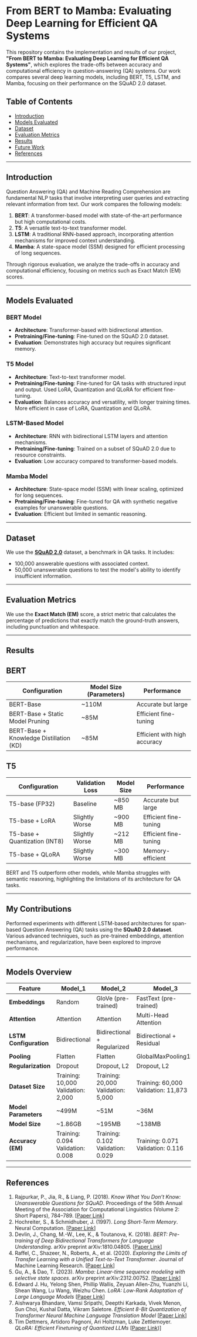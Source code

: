 
# From BERT to Mamba: Evaluating Deep Learning for Efficient QA Systems

This repository contains the implementation and results of our project, **"From BERT to Mamba: Evaluating Deep Learning for Efficient QA Systems"**, which explores the trade-offs between accuracy and computational efficiency in question-answering (QA) systems. Our work compares several deep learning models, including BERT, T5, LSTM, and Mamba, focusing on their performance on the SQuAD 2.0 dataset.

## Table of Contents
- [Introduction](#introduction)
- [Models Evaluated](#models-evaluated)
- [Dataset](#dataset)
- [Evaluation Metrics](#evaluation-metrics)
- [Results](#results)
- [Future Work](#future-work)
- [References](#references)

---

## Introduction

Question Answering (QA) and Machine Reading Comprehension are fundamental NLP tasks that involve interpreting user queries and extracting relevant information from text. Our work compares the following models:

1. **BERT**: A transformer-based model with state-of-the-art performance but high computational costs.
2. **T5**: A versatile text-to-text transformer model.
3. **LSTM**: A traditional RNN-based approach, incorporating attention mechanisms for improved context understanding.
4. **Mamba**: A state-space model (SSM) designed for efficient processing of long sequences.

Through rigorous evaluation, we analyze the trade-offs in accuracy and computational efficiency, focusing on metrics such as Exact Match (EM) scores.

---

## Models Evaluated

### BERT Model
- **Architecture**: Transformer-based with bidirectional attention.
- **Pretraining/Fine-tuning**: Fine-tuned on the SQuAD 2.0 dataset.
- **Evaluation**: Demonstrates high accuracy but requires significant memory.

### T5 Model
- **Architecture**: Text-to-text transformer model.
- **Pretraining/Fine-tuning**: Fine-tuned for QA tasks with structured input and output. Used LoRA, Quantization and QLoRA for efficient fine-tuning.
- **Evaluation**: Balances accuracy and versatility, with longer training times. More efficient in case of LoRA, Quantization and QLoRA.

### LSTM-Based Model
- **Architecture**: RNN with bidirectional LSTM layers and attention mechanisms.
- **Pretraining/Fine-tuning**: Trained on a subset of SQuAD 2.0 due to resource constraints.
- **Evaluation**: Low accuracy compared to transformer-based models.

### Mamba Model
- **Architecture**: State-space model (SSM) with linear scaling, optimized for long sequences.
- **Pretraining/Fine-tuning**: Fine-tuned for QA with synthetic negative examples for unanswerable questions.
- **Evaluation**: Efficient but limited in semantic reasoning.

---

## Dataset

We use the [**SQuAD 2.0**](https://rajpurkar.github.io/SQuAD-explorer/) dataset, a benchmark in QA tasks. It includes:
- 100,000 answerable questions with associated context.
- 50,000 unanswerable questions to test the model's ability to identify insufficient information.

---

## Evaluation Metrics

We use the **Exact Match (EM)** score, a strict metric that calculates the percentage of predictions that exactly match the ground-truth answers, including punctuation and whitespace.

---

## Results
## BERT

| **Configuration**                  |**Model Size (Parameters)** | **Performance**            |
|-----------------------------------|----------------|------------|
| BERT-Base                | ~110M          | Accurate but large         |
| BERT-Base + Static Model Pruning     | ~85M           | Efficient fine-tuning      |
| BERT-Base + Knowledge Distillation (KD)  | ~85M           | Efficient with high accuracy |


## T5

| Configuration        | Validation Loss    | Model Size | Performance            |
|-----------------------|--------------------|------------|------------------------|
| T5-base (FP32)       | Baseline           | ~850 MB    | Accurate but large     |
| T5-base + LoRA       | Slightly Worse     | ~900 MB    | Efficient fine-tuning  |
| T5-base + Quantization (INT8)| Slightly Worse     | ~212 MB    | Efficient fine-tuning  |
| T5-base + QLoRA      | Slightly Worse             | ~300 MB    | Memory-efficient       |

BERT and T5 outperform other models, while Mamba struggles with semantic reasoning, highlighting the limitations of its architecture for QA tasks.


---

## My Contributions
Performed experiments with different LSTM-based architectures for span-based Question Answering (QA) tasks using the **SQuAD 2.0 dataset**. Various advanced techniques, such as pre-trained embeddings, attention mechanisms, and regularization, have been explored to improve performance.

---

## **Models Overview**

| Feature                | Model\_1                 | Model\_2                 | Model\_3                 | Model\_4                 |
|------------------------|--------------------------|--------------------------|--------------------------|--------------------------|
| **Embeddings**         | Random                  | GloVe (pre-trained)      | FastText (pre-trained)   | FastText (pre-trained)   |
| **Attention**          | Attention               | Attention               | Multi-Head Attention     | Self-Attention          |
| **LSTM Configuration** | Bidirectional           | Bidirectional + Regularized | Bidirectional + Residual | Bidirectional + Residual |
| **Pooling**            | Flatten                | Flatten                | GlobalMaxPooling1D       | GlobalMaxPooling1D       |
| **Regularization**     | Dropout                | Dropout, L2            | Dropout, L2             | Dropout, L2             |
| **Dataset Size**       | Training: 10,000 <br> Validation: 2,000 | Training: 20,000 <br> Validation: 5,000 | Training: 60,000 <br> Validation: 11,873 | Training: 60,000 <br> Validation: 11,873 |
| **Model Parameters**   | ~499M                   | ~51M                    | ~36M                    | ~36M                    |
| **Model Size**         | ~1.86GB                | ~195MB                 | ~138MB                 | ~138MB                 |
| **Accuracy (EM)**      | Training: 0.094 <br> Validation: 0.008 | Training: 0.102 <br> Validation: 0.029 | Training: 0.071 <br> Validation: 0.116 | Training: 0.972 <br> Validation: 0.22 |

---

## References

1. Rajpurkar, P., Jia, R., & Liang, P. (2018). *Know What You Don’t Know: Unanswerable Questions for SQuAD*. Proceedings of the 56th Annual Meeting of the Association for Computational Linguistics (Volume 2: Short Papers), 784–789. [[Paper Link](https://aclanthology.org/P18-2124/)]
2. Hochreiter, S., & Schmidhuber, J. (1997). *Long Short-Term Memory*. Neural Computation. [[Paper Link](https://www.bioinf.jku.at/publications/older/2604.pdf)]
3. Devlin, J., Chang, M.-W., Lee, K., & Toutanova, K. (2018). *BERT: Pre-training of Deep Bidirectional Transformers for Language Understanding*. arXiv preprint arXiv:1810.04805. [[Paper Link](https://arxiv.org/abs/1810.04805)]
4. Raffel, C., Shazeer, N., Roberts, A., et al. (2020). *Exploring the Limits of Transfer Learning with a Unified Text-to-Text Transformer*. Journal of Machine Learning Research. [[Paper Link](https://arxiv.org/abs/1910.10683)]
5. Gu, A., & Dao, T. (2023). *Mamba: Linear-time sequence modeling with selective state spaces*. arXiv preprint arXiv:2312.00752. [[Paper Link](https://arxiv.org/abs/2312.00752)]
6. Edward J. Hu, Yelong Shen, Phillip Wallis, Zeyuan Allen-Zhu, Yuanzhi Li, Shean Wang, Lu Wang, Weizhu Chen. *LoRA: Low-Rank Adaptation of Large Language Models* [[Paper Link](https://arxiv.org/abs/2106.09685)]
7. Aishwarya Bhandare, Vamsi Sripathi, Deepthi Karkada, Vivek Menon, Sun Choi, Kushal Datta, Vikram Saletore. *Efficient 8-Bit Quantization of Transformer Neural Machine Language Translation Model* [[Paper Link](https://arxiv.org/abs/1906.00532)]
8. Tim Dettmers, Artidoro Pagnoni, Ari Holtzman, Luke Zettlemoyer. *QLoRA: Efficient Finetuning of Quantized LLMs* [[Paper Link](https://neurips.cc/virtual/2023/poster/71815))]
